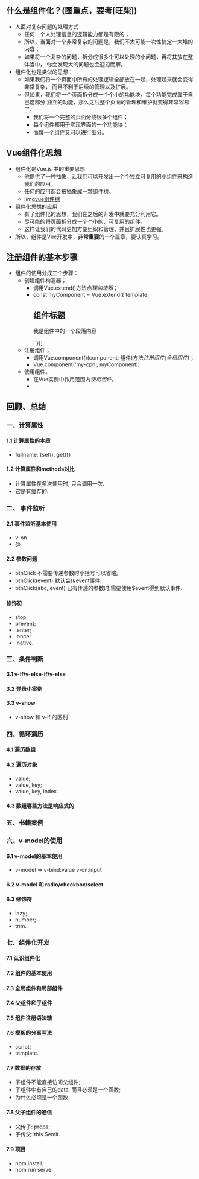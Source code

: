 ## 什么是组件化？(圈重点，要考[旺柴])

* 人面对复杂问题的处理方式
  * 任何一个人处理信息的逻辑能力都是有限的；
  * 所以，当面对一个非常复杂的问题是，我们不太可能一次性搞定一大堆的内容；
  * 如果将一个复杂的问题，拆分成很多个可以处理的小问题，再将其放在整体当中，
  你会发现大的问题也会迎刃而解。
* 组件化也是类似的思想：
  * 如果我们将一个页面中所有的处理逻辑全部放在一起，处理起来就会变得非常复杂，
  而且不利于后续的管理以及扩展。
  * 但如果，我们将一个页面拆分成一个个小的功能块，每个功能完成属于自己这部分
  独立的功能，那么之后整个页面的管理和维护就变得非常容易了。
    * 我们将一个完整的页面分成很多个组件；
    * 每个组件都用于实现界面的一个功能块；
    * 而每一个组件又可以进行细分。

## Vue组件化思想

* 组件化是Vue.js 中的重要思想
  * 他提供了一种抽象，让我们可以开发出一个个独立可复用的小组件来构造我们的应用。
  * 任何的应用都会被抽象成一颗组件树。
  * !img[vue组件树](./imgs/vue组件树.jpg)
* 组件化思想的应用：
  * 有了组件化的思想，我们在之后的开发中就要充分利用它。
  * 尽可能的将页面拆分成一个个小的、可复用的组件。
  * 这样让我们的代码更加方便组织和管理，并且扩展性也更强。
* 所以，组件是Vue开发中，**非常重要**的一个篇章，要认真学习。

## 注册组件的基本步骤

* 组件的使用分成三个步骤：
  * 创建组件构造器；
    * 调用Vue.extend()方法*创建构造器*；
    * const myComponent = Vue.extend({
      template: `
        <div>
          <h2>组件标题</h2>
          <p>我是组件中的一个段落内容</p>
        </div>`
      });
  * 注册组件；
    * 调用Vue.component()(component: 组件)方法*注册组件(全局组件)*；
    * Vue.component('my-cpn', myComponent);
  * 使用组件。
    * 在Vue实例中作用范围内*使用组件*。
    * <div id="app">
        <my-cpn></my-cpn>
      </div>

## 回顾、总结
### 一、计算属性
  #### 1.1 计算属性的本质
  * fullname: {set(), get()}
  #### 1.2 计算属性和methods对比
  * 计算属性在多次使用时, 只会调用一次.
  * 它是有缓存的.
  
### 二、 事件监听
  #### 2.1 事件监听基本使用
  * v-on
  * @
  #### 2.2 参数问题
  * btnClick 不需要传递参数时小括号可以省略;
  * btnClick(event) 默认会传event事件;
  * btnClick(abc, event) 已有传递的参数时,需要使用$event得到默认事件.
  #### 修饰符
  * stop;
  * prevent;
  * .enter;
  * .once;
  * .native.

### 三、条件判断
#### 3.1 v-if/v-else-if/v-else
#### 3.2 登录小案例
#### 3.3 v-show
  * v-show 和 v-if 的区别
### 四、循环遍历
#### 4.1 遍历数组
#### 4.2 遍历对象
  * value;
  * value, key;
  * value, key, index.
#### 4.3 数组哪些方法是响应式的

### 五、书籍案例

### 六、v-model的使用
#### 6.1 v-model的基本使用
  * v-model => v-bind:value v-on:input
#### 6.2 v-model 和 radio/checkbox/select
#### 6.3 修饰符
  * lazy;
  * number;
  * trim.
### 七、组件化开发
#### 7.1 认识组件化
#### 7.2 组件的基本使用
#### 7.3 全局组件和局部组件
#### 7.4 父组件和子组件
#### 7.5 组件注册语法糖
#### 7.6 模板的分离写法
  * script;
  * template.
#### 7.7 数据的存放
  * 子组件不能直接访问父组件;
  * 子组件中有自己的data, 而且必须是一个函数;
  * 为什么必须是一个函数.
#### 7.8 父子组件的通信
  * 父传子: props;
  * 子传父: this.$emit.
#### 7.9 项目
  * npm install;
  * npm run serve. 